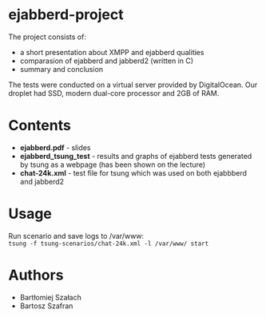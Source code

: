 # ejabberd-project

The project consists of:
* a short presentation about XMPP and ejabberd qualities
* comparasion of ejabberd and jabberd2 (written in C)
* summary and conclusion

The tests were conducted on a virtual server provided by DigitalOcean. Our droplet had SSD, modern dual-core processor and 2GB of RAM.

# Contents
* __ejabberd.pdf__ - slides
* __ejabberd_tsung_test__ - results and graphs of ejabberd tests generated by tsung as a webpage (has been shown on the lecture)
* __chat-24k.xml__ - test file for tsung which was used on both ejabbberd and jabberd2

# Usage
Run scenario and save logs to /var/www:  
`tsung -f tsung-scenarios/chat-24k.xml -l /var/www/ start`

# Authors
 * Bartłomiej Szałach
 * Bartosz Szafran
